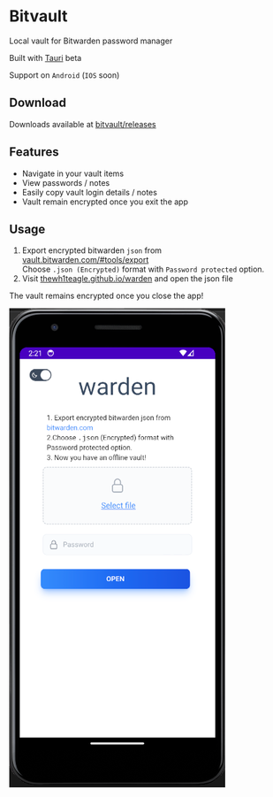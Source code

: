 # Bitvault

Local vault for Bitwarden password manager

Built with [Tauri](https://tauri.app/) beta

Support on `Android` (`IOS` soon)

## Download
Downloads available at [bitvault/releases](https://github.com/thewh1teagle/bitvault/releases/latest)

## Features
- Navigate in your vault items
- View passwords / notes
- Easily copy vault login details / notes
- Vault remain encrypted once you exit the app

## Usage
1. Export encrypted bitwarden `json` from [vault.bitwarden.com/#tools/export](https://vault.bitwarden.com/#/tools/export)  
Choose `.json (Encrypted)` format with `Password protected` option.
2. Visit <a href="https://thewh1teagle.github.io/warden" target="_blank">thewh1teagle.github.io/warden</a> and open the json file

The vault remains encrypted once you close the app!



![preview](preview.png)
